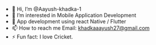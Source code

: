- 👋 Hi, I’m @Aayush-khadka-1
- 👀 I’m interested in Mobile Application Development
- 🌱 App development using react Native / Flutter
- 📫 How to reach me Email: khadkaaayush27@gmail.com
- ⚡ Fun fact: I love Cricket.

<!---
Aayush-khadka-1/Aayush-khadka-1 is a ✨ special ✨ repository because its `README.md` (this file) appears on your GitHub profile.
You can click the Preview link to take a look at your changes.
--->

